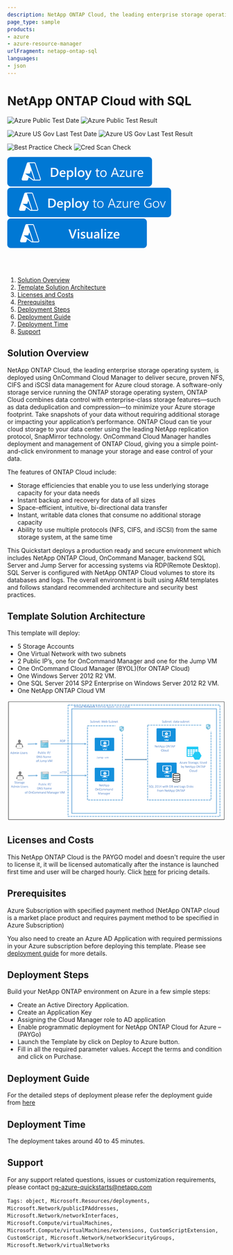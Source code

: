 ```yaml
---
description: NetApp ONTAP Cloud, the leading enterprise storage operating system, is deployed using OnCommand Cloud Manager to deliver secure, proven NFS, CIFS and iSCSI data management for Azure cloud storage. A software-only storage service running the ONTAP storage operating system, ONTAP Cloud combines data control with enterprise-class storage features—such as data deduplication and compression—to minimize your Azure storage footprint. OnCommand Cloud Manager handles deployment and management of ONTAP Cloud, giving you a simple point-and-click environment to manage your storage and ease control of your data. This Quickstart deploys a production ready and secure environment which includes NetApp ONTAP Cloud, OnCommand Manager, backend SQL Server and Jump Server for accessing systems via remote Desktop.It follows standard recommended architecture & security best practices. See quickstart guide at http&#58;//bit.ly/otcguide before deploying the template.
page_type: sample
products:
- azure
- azure-resource-manager
urlFragment: netapp-ontap-sql
languages:
- json
---
```

# NetApp ONTAP Cloud with SQL

![Azure Public Test Date](https://azurequickstartsservice.blob.core.windows.net/badges/application-workloads/netapp/netapp-ontap-sql/PublicLastTestDate.svg)
![Azure Public Test Result](https://azurequickstartsservice.blob.core.windows.net/badges/application-workloads/netapp/netapp-ontap-sql/PublicDeployment.svg)

![Azure US Gov Last Test Date](https://azurequickstartsservice.blob.core.windows.net/badges/application-workloads/netapp/netapp-ontap-sql/FairfaxLastTestDate.svg)
![Azure US Gov Last Test Result](https://azurequickstartsservice.blob.core.windows.net/badges/application-workloads/netapp/netapp-ontap-sql/FairfaxDeployment.svg)

![Best Practice Check](https://azurequickstartsservice.blob.core.windows.net/badges/application-workloads/netapp/netapp-ontap-sql/BestPracticeResult.svg)
![Cred Scan Check](https://azurequickstartsservice.blob.core.windows.net/badges/application-workloads/netapp/netapp-ontap-sql/CredScanResult.svg)

[![Deploy To Azure](https://raw.githubusercontent.com/Azure/azure-quickstart-templates/master/1-CONTRIBUTION-GUIDE/images/deploytoazure.svg?sanitize=true)](https://portal.azure.com/#create/Microsoft.Template/uri/https%3A%2F%2Fraw.githubusercontent.com%2FAzure%2Fazure-quickstart-templates%2Fmaster%2Fapplication-workloads%2Fnetapp%2Fnetapp-ontap-sql%2Fazuredeploy.json)
[![Deploy To Azure US Gov](https://raw.githubusercontent.com/Azure/azure-quickstart-templates/master/1-CONTRIBUTION-GUIDE/images/deploytoazuregov.svg?sanitize=true)](https://portal.azure.us/#create/Microsoft.Template/uri/https%3A%2F%2Fraw.githubusercontent.com%2FAzure%2Fazure-quickstart-templates%2Fmaster%2Fapplication-workloads%2Fnetapp%2Fnetapp-ontap-sql%2Fazuredeploy.json)
[![Visualize](https://raw.githubusercontent.com/Azure/azure-quickstart-templates/master/1-CONTRIBUTION-GUIDE/images/visualizebutton.svg?sanitize=true)](http://armviz.io/#/?load=https%3A%2F%2Fraw.githubusercontent.com%2FAzure%2Fazure-quickstart-templates%2Fmaster%2Fapplication-workloads%2Fnetapp%2Fnetapp-ontap-sql%2Fazuredeploy.json)

<br><br>

<!-- TOC -->

1. [Solution Overview](#solution-overview)
2. [Template Solution Architecture ](#template-solution-architecture)
3. [Licenses and Costs ](#licenses-and-costs)
4. [Prerequisites](#prerequisites)
5. [Deployment Steps](#deployment-steps)
6. [Deployment Guide](#deployment-guide)
7. [Deployment Time](#deployment-time)
8. [Support](#support)

<!-- /TOC -->

## Solution Overview

NetApp ONTAP Cloud, the leading enterprise storage operating system, is deployed using OnCommand Cloud Manager to deliver secure, proven NFS, CIFS and iSCSI data management for Azure cloud storage. A software-only storage service running the ONTAP storage operating system, ONTAP Cloud combines data control with enterprise-class storage features—such as data deduplication and compression—to minimize your Azure storage footprint. Take snapshots of your data without requiring additional storage or impacting your application’s performance. ONTAP Cloud can tie your cloud storage to your data center using the leading NetApp replication protocol, SnapMirror technology. OnCommand Cloud Manager handles deployment and management of ONTAP Cloud, giving you a simple point-and-click environment to manage your storage and ease control of your data.

The features of ONTAP Cloud include:

- Storage efficiencies that enable you to use less underlying storage capacity for your data needs
- Instant backup and recovery for data of all sizes
- Space-efficient, intuitive, bi-directional data transfer
- Instant, writable data clones that consume no additional storage capacity
- Ability to use multiple protocols (NFS, CIFS, and iSCSI) from the same storage system, at the same time

This Quickstart deploys a production ready and secure environment which includes NetApp ONTAP Cloud, OnCommand Manager, backend SQL Server and Jump Server for accessing systems via RDP(Remote Desktop). SQL Server is configured with NetApp ONTAP Cloud volumes to store its databases and logs. The overall environment is built using ARM templates and follows standard recommended architecture and security best practices.

## Template Solution Architecture

This template will deploy:

-	5 Storage Accounts
-	One Virtual Network with two subnets
-	2 Public IP’s, one for OnCommand Manager and one for the Jump VM
-	One OnCommand Cloud Manager (BYOL)(for ONTAP Cloud)
-	One Windows Server 2012 R2 VM.
-	One SQL Server 2014 SP2 Enterprise on Windows Server 2012 R2 VM.
-	One NetApp ONTAP Cloud VM
<img src="Images/netapp-architecture.png"/>

## Licenses and Costs

This NetApp ONTAP Cloud is the PAYGO model and doesn't require the user to license it, it will be licensed automatically after the instance is launched first time and user will be charged hourly. Click [here]( https://azuremarketplace.microsoft.com/marketplace/apps/netapp.netapp-ontap-cloud?tab=Overview) for pricing details.

## Prerequisites

Azure Subscription with specified payment method (NetApp ONTAP cloud is a market place product and requires payment method to be specified in Azure Subscription)

You also need to create an Azure AD Application with required permissions in your Azure subscription before deploying this template. Please see [deployment guide]( https://github.com/Azure/azure-quickstart-templates/blob/master/application-workloads/netapp/netapp-ontap-sql/Images/NetApp-ONTAP-Cloud-on-Azure.pdf) for more details.

## Deployment Steps

Build your NetApp ONTAP environment on Azure in a few simple steps:
- Create an Active Directory Application.
- Create an Application Key
- Assigning the Cloud Manager role to AD application
- Enable programmatic deployment for NetApp ONTAP Cloud for Azure – (PAYGo)
- Launch the Template by click on Deploy to Azure button.
- Fill in all the required parameter values. Accept the terms and condition and click on Purchase.

## Deployment Guide

For the detailed steps of deployment please refer the deployment guide from  [here]( https://github.com/Azure/azure-quickstart-templates/blob/master/application-workloads/netapp/netapp-ontap-sql/Images/NetApp-ONTAP-Cloud-on-Azure.pdf)

## Deployment Time

The deployment takes around 40 to 45 minutes.

## Support

For any support related questions, issues or customization requirements, please contact ng-azure-quickstarts@netapp.com

`Tags: object, Microsoft.Resources/deployments, Microsoft.Network/publicIPAddresses, Microsoft.Network/networkInterfaces, Microsoft.Compute/virtualMachines, Microsoft.Compute/virtualMachines/extensions, CustomScriptExtension, CustomScript, Microsoft.Network/networkSecurityGroups, Microsoft.Network/virtualNetworks`

